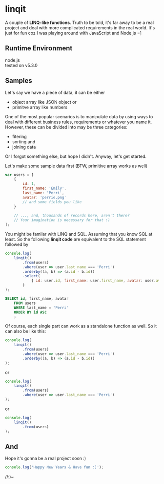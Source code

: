 # linqit
A couple of **LINQ-like functions**.
Truth to be told, it's far away to be a real project and deal with more complicated requirements in the real world.
It's just for fun coz I was playing around with JavaScript and Node.js =]


## Runtime Environment
node.js  
tested on v5.3.0


## Samples
Let's say we have a piece of data, it can be either
* object array like JSON object or
* primitve array like numbers

One of the most popular scenarios is to manipulate data by using ways to deal with different business rules, requirements or whatever you name it.
However, these can be divided into may be three categories:
* fitering
* sorting and
* joining data

Or I forgot something else, but hope I didn't. Anyway, let's get started.

Let's make some sample data first (BTW, primitive array works as well)
```javascript
var users = [
    {
        id: 1,
        first_name: 'Emily',
        last_name: 'Perri',
        avatar: 'perrie.png'
        // and some fields you like
    }
    
    // ..., and, thousands of records here, aren't there?
    // Your imagination is necessary for that :)
];
```

You might be familar with LINQ and SQL. Assuming that you know SQL at least.
So the following **linqit code** are equivalent to the SQL statement followed by
```javascript
console.log(
    linqit()
        .from(users)
        .where(user => user.last_name === 'Perri')
        .orderby((a, b) => (a.id - b.id))
        .select(
            { id: user.id, first_name: user.first_name, avatar: user.avatar }
        )
);
```

```sql
SELECT id, first_name, avatar
    FROM users
    WHERE last_name = 'Perri'
    ORDER BY id ASC
    ;
```


Of course, each single part can work as a standalone function as well. So it can also be like this:

```javascript
console.log(
    linqit()
        .from(users)
        .where(user => user.last_name === 'Perri')
        .orderby((a, b) => (a.id - b.id))
);
```
or
```javascript
console.log(
    linqit()
        .from(users)
        .where(user => user.last_name === 'Perri')
);
```
or
```javascript
console.log(
    linqit()
        .from(users)
);
```


## And
Hope it's gonna be a real project soon :)

```javascript
console.log('Happy New Years & Have fun :)');
```


//:)~
